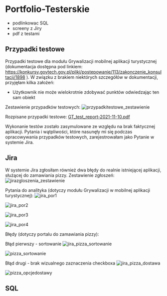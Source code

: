 # Portfolio-Testerskie

* podlinkowac SQL
* screeny z Jiry
* pdf z testami

## Przypadki testowe

Przypadki testowe dla modułu Grywalizacji mobilnej aplikacji turystycznej (dokumentacja dostępna pod linkiem: https://konkursy.govtech.gov.pl/pliki/postepowanie/113/zakonczenie_konsultacji/1898 ). W związku z brakiem niektórych szczegółów w dokumentacji, przyjęłam kilka założeń:
* Użytkownik nie może wielokrotnie zdobywać punktów odwiedzając ten sam obiekt

Zestawienie przypadków testowych:
![przypadkitestowe_zestawienie](https://user-images.githubusercontent.com/36271849/141099871-f2730874-dab2-4120-97f6-f3860cfba85e.JPG)

Rozpisane przypadki testowe: [GT_test_report-2021-11-10.pdf](https://github.com/wlodarczyk-agnieszka/Portfolio-Testerskie/files/7512035/GT_test_report-2021-11-10.pdf)

Wykonanie testów zostało zasymulowane ze względu na brak faktycznej aplikacji. Pytania i wątpliwości, które nasunęły mi się podczas opracowywania przypadków testowych, zarejestrowałam jako Pytanie w systemie Jira. 

## Jira
W systemie Jira zgłosiłam również dwa błędy do realnie istniejącej aplikacji, służącej do zamawiania pizzy.
Zestawienie zgłoszeń:
![jirazgloszenia_zestawienie](https://user-images.githubusercontent.com/36271849/141100082-c77de5d4-c247-4103-a77b-4ec9a5ff0fc8.JPG)

Pytania do analityka (dotyczy modułu Grywalizacji w mobilnej aplikacji turystycznej):
![jira_por1](https://user-images.githubusercontent.com/36271849/141100177-4fbe9107-48f1-4d53-94a0-8ac4f78cf75b.JPG)

![jira_por2](https://user-images.githubusercontent.com/36271849/141100193-21c1d251-847d-4b0e-a6c1-58e54391cd17.JPG)

![jira_por3](https://user-images.githubusercontent.com/36271849/141100203-61d919b9-e1f3-4cd4-8e0f-83684d0469e7.JPG)

![jira_por4](https://user-images.githubusercontent.com/36271849/141100208-b2ed32b0-e93c-48f4-bf75-cc3b3507b5c0.JPG)

Błędy (dotyczy portalu do zamawiania pizzy):

Błąd pierwszy - sortowanie
![jira_pizza_sortowanie](https://user-images.githubusercontent.com/36271849/141101090-957ad9b2-899d-40a2-8a3c-26b7b09468de.JPG)

![pizza_sortowanie](https://user-images.githubusercontent.com/36271849/141101122-44a8db7b-ef67-4734-8ba4-a7a55a562e5e.JPG)


Błąd drugi - brak wizualnego zaznaczenia checkboxa
![jira_pizza_dostawa](https://user-images.githubusercontent.com/36271849/141100414-62f01449-5438-4ab5-8319-0cf5904f2af4.JPG)

![pizza_opcjedostawy](https://user-images.githubusercontent.com/36271849/141100421-ea9b7e97-de19-40bb-bb16-0cec957ead75.JPG)

## SQL
